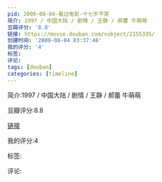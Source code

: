 ```yaml
---
pid: 2009-08-04-看过电影-十七岁不哭
简介: 1997 / 中国大陆 / 剧情 / 王静 / 郝蕾 牛萌萌
豆瓣评分: '8.8'
链接: https://movie.douban.com/subject/2155335/
创建时间: '2009-08-04 03:37:46'
我的评分: '4'
标签:
评论:
tags: [douban]
categories: [timeline]
---
```

简介:1997 / 中国大陆 / 剧情 / 王静 / 郝蕾 牛萌萌

豆瓣评分:8.8

[链接](https://movie.douban.com/subject/2155335/)

我的评分:4

标签:

评论:

